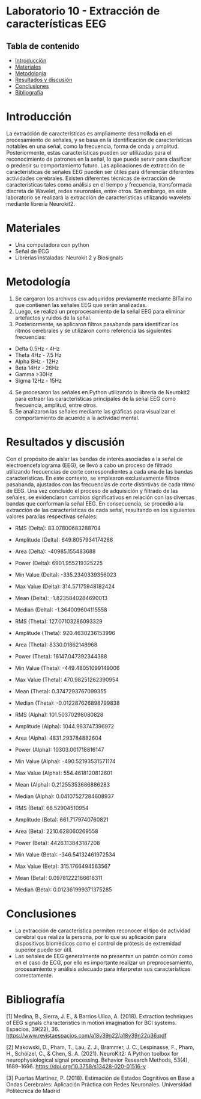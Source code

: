 # Laboratorio 10 - Extracción de características EEG

## Tabla de contenido
- [Introducción](#Introducción)
- [Materiales](#Materiales)
- [Metodología](#Metodología)
- [Resultados y discusión](#Resultadosydiscusión)
- [Conclusiones](#Conclusiones) 
- [Bibliografía](#Bibliografía)

# Introducción
La extracción de características es ampliamente desarrollada en el procesamiento de señales, y se basa en la identificación de características notables en una señal, como la frecuencia, forma de onda y amplitud. Posteriormente, estas características pueden ser utilizadas para el reconocimiento de patrones en la señal, lo que puede servir para clasificar o predecir su comportamiento futuro. Las aplicaciones de extracción de características de señales EEG pueden ser útiles para diferenciar diferentes actividades cerebrales. 
Existen diferentes técnicas de extracción de características tales como análisis en el tiempo y frecuencia, transformada discreta de Wavelet, redes neuronales, entre otros. Sin embargo, en este laboratorio se realizará la extracción de características utilizando wavelets mediante librería Neurokit2.

# Materiales
- Una computadora con python
- Señal de ECG 
- Librerías instaladas: Neurokit 2 y Biosignals

# Metodología
1. Se cargaron los archivos csv adquiridos previamente mediante BITalino que contienen las señales EEG que serán analizadas.
2. Luego, se realizó un preprocesamiento de la señal EEG para eliminar artefactos y ruidos de la señal.
3. Posteriormente, se aplicaron filtros pasabanda para identificar los ritmos cerebrales y se utilizaron como referencia las siguientes frecuencias:
- Delta 0.5Hz - 4Hz
- Theta 4Hz - 7.5 Hz
- Alpha 8Hz - 12Hz
- Beta 14Hz - 26Hz
- Gamma >30Hz
- Sigma 12Hz - 15Hz

4. Se procesaron las señales en Python utilizando la librería de Neurokit2 para extraer las características principales de la señal EEG como frecuencia, amplitud, entre otros. 
5. Se analizaron las señales mediante las gráficas para visualizar el comportamiento de acuerdo a la actividad mental.

# Resultados y discusión
Con el propósito de aislar las bandas de interés asociadas a la señal de electroencefalograma (EEG), se llevó a cabo un proceso de filtrado utilizando frecuencias de corte correspondientes a cada una de las bandas características. En este contexto, se emplearon exclusivamente filtros pasabanda, ajustados con las frecuencias de corte distintivas de cada ritmo de EEG. Una vez concluido el proceso de adquisición y filtrado de las señales, se evidenciaron cambios significativos en relación con las diversas bandas que conforman la señal EEG. En consecuencia, se procedió a la extracción de las características de cada señal, resultando en los siguientes valores para las respectivas señales:

- RMS (Delta): 83.07800683288704
- Amplitude (Delta): 649.8057934174266
- Area (Delta): -40985.155483688
- Power (Delta): 6901.955219325225
- Min Value (Delta): -335.2340339356023
- Max Value (Delta): 314.57175948182424
- Mean (Delta): -1.8235840284690013
- Median (Delta): -1.364009604115558

- RMS (Theta): 127.07103286093329
- Amplitude (Theta): 920.4630236153996
- Area (Theta): 8330.01862148968
- Power (Theta): 16147.047392344388
- Min Value (Theta): -449.48051099149006
- Max Value (Theta): 470.98251262390954
- Mean (Theta): 0.3747293767099355
- Median (Theta): -0.012287626898799838

- RMS (Alpha): 101.50370298080828
- Amplitude (Alpha): 1044.983747396972
- Area (Alpha): 4831.293784882604
- Power (Alpha): 10303.001718816147
- Min Value (Alpha): -490.52193531571174
- Max Value (Alpha): 554.4618120812601
- Mean (Alpha): 0.21255353686886283
- Median (Alpha): 0.04107527284608937

- RMS (Beta): 66.52904510954
- Amplitude (Beta): 661.7179740760821
- Area (Beta): 2210.628060269558
- Power (Beta): 4426.113843187208
- Min Value (Beta): -346.54132461972534
- Max Value (Beta): 315.1766494563567
- Mean (Beta): 0.09781222166618311
- Median (Beta): 0.012361999371375285

# Conclusiones
- La extracción de característica permiten reconocer el tipo de actividad cerebral que realiza la persona, por lo que su aplicación para dispositivos biomédicos como el control de prótesis de extremidad superior puede ser útil.
- Las señales de EEG generalmente no presentan un patrón común como en el caso de ECG, por ello es importante realizar un preprocesamiento, procesamiento y análisis adecuado para interpretar sus características correctamente.

# Bibliografía
[1] Medina, B., Sierra, J. E., & Barrios Ulloa, A. (2018). Extraction techniques of EEG signals characteristics in motion imagination for BCI systems. Espacios, 39(22), 36. https://www.revistaespacios.com/a18v39n22/a18v39n22p36.pdf

[2] Makowski, D., Pham, T., Lau, Z. J., Brammer, J. C., Lespinasse, F., Pham, H.,
Schölzel, C., & Chen, S. A. (2021). NeuroKit2: A Python toolbox for neurophysiological signal processing.
Behavior Research Methods, 53(4), 1689–1696. https://doi.org/10.3758/s13428-020-01516-y

[3] Puertas Martínez, P. (2018). Estimación de Estados Cognitivos en Base a Ondas Cerebrales: Aplicación Práctica con Redes Neuronales. Universidad Politécnica de Madrid
